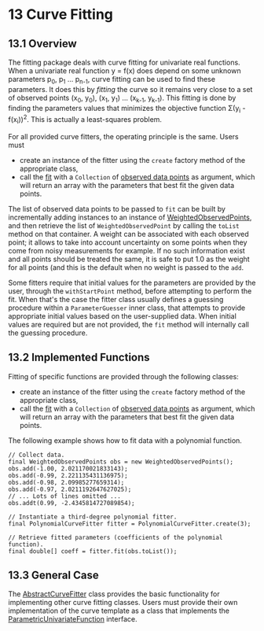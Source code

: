 # 13 Curve Fitting
## 13.1 Overview
The fitting package deals with curve fitting for univariate real functions.
When a univariate real function y = f(x) does depend on some unknown parameters
p<sub>0</sub>, p<sub>1</sub> ... p<sub>n-1</sub>, curve fitting can be used to
find these parameters. It does this by <em>fitting</em> the curve so it remains
very close to a set of observed points (x<sub>0</sub>, y<sub>0</sub>),
(x<sub>1</sub>, y<sub>1</sub>) ... (x<sub>k-1</sub>, y<sub>k-1</sub>). This
fitting is done by finding the parameters values that minimizes the objective
function Σ(y<sub>i</sub> - f(x<sub>i</sub>))<sup>2</sup>. This is actually a
least-squares problem.

For all provided curve fitters, the operating principle is the same.
Users must
* create an instance of the fitter using the `create` factory method of the appropriate class,
* call the [fit](../apidocs/org/hipparchus/fitting/AbstractCurveFitter) with a `Collection` of [ observed data points](../apidocs/org/hipparchus/fitting/WeightedObservedPoint.html) as argument, which will return an array with the parameters that best fit the given data points.


The list of observed data points to be passed to `fit` can be built by incrementally
adding instances to an instance of [WeightedObservedPoints](../apidocs/org/hipparchus/fitting/WeightedObservedPoints.html),
and then retrieve the list of `WeightedObservedPoint` by calling the `toList`
method on that container.
A weight can be associated with each observed point; it allows to take into account uncertainty
on some points when they come from noisy measurements for example. If no such information exist and
all points should be treated the same, it is safe to put 1.0 as the weight for all points (and this
is the default when no weight is passed to the `add`.


Some fitters require that initial values for the parameters are provided by the user,
through the `withStartPoint` method, before attempting to perform the fit.
When that's the case the fitter class usually defines a guessing procedure within a
`ParameterGuesser` inner class, that attempts to provide appropriate initial
values based on the user-supplied data.
When initial values are required but are not provided, the `fit` method will
internally call the guessing procedure.




## 13.2 Implemented Functions

Fitting of specific functions are provided through the following classes:
* create an instance of the fitter using the `create` factory method of the appropriate class,
* call the [fit](../apidocs/org/hipparchus/fitting/AbstractCurveFitter) with a `Collection` of [ observed data points](../apidocs/org/hipparchus/fitting/WeightedObservedPoint.html) as argument, which will return an array with the parameters that best fit the given data points.



The following example shows how to fit data with a polynomial function.



    // Collect data.
    final WeightedObservedPoints obs = new WeightedObservedPoints();
    obs.add(-1.00, 2.021170021833143);
    obs.add(-0.99, 2.221135431136975);
    obs.add(-0.98, 2.09985277659314);
    obs.add(-0.97, 2.0211192647627025);
    // ... Lots of lines omitted ...
    obs.addt(0.99, -2.4345814727089854);
    
    // Instantiate a third-degree polynomial fitter.
    final PolynomialCurveFitter fitter = PolynomialCurveFitter.create(3);
    
    // Retrieve fitted parameters (coefficients of the polynomial function).
    final double[] coeff = fitter.fit(obs.toList());



## 13.3 General Case
The [            AbstractCurveFitter](../apidocs/org/hipparchus/fitting/AbstractCurveFitter.html)
class provides the basic functionality for implementing other
curve fitting classes.
Users must provide their own implementation of the curve template as a class that implements
the [            ParametricUnivariateFunction](../apidocs/org/hipparchus/analysis/ParametricUnivariateFunction.html)
interface.



